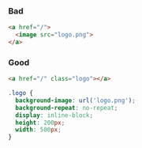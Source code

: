 ### Bad

```HTML
<a href="/">
  <image src="logo.png">
</a>
```

### Good

```HTML
<a href="/" class="logo"></a>
```

```CSS
.logo {
  background-image: url('logo.png');
  background-repeat: no-repeat;
  display: inline-block;
  height: 200px;
  width: 500px;
}
```
